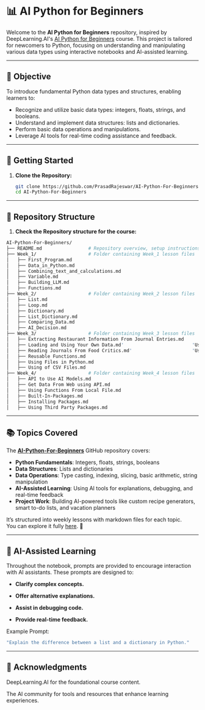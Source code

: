 # 📊 AI Python for Beginners

Welcome to the **AI Python for Beginners** repository, inspired by DeepLearning.AI's [AI Python for Beginners](https://learn.deeplearning.ai/courses/ai-python-for-beginners/lesson/oa6j1/data-in-python) course. This project is tailored for newcomers to Python, focusing on understanding and manipulating various data types using interactive notebooks and AI-assisted learning.

---

## 🎯 Objective

To introduce fundamental Python data types and structures, enabling learners to:

- Recognize and utilize basic data types: integers, floats, strings, and booleans.
- Understand and implement data structures: lists and dictionaries.
- Perform basic data operations and manipulations.
- Leverage AI tools for real-time coding assistance and feedback.

---

## 🚀 Getting Started

1. **Clone the Repository:**

   ```bash
   git clone https://github.com/PrasadRajeswar/AI-Python-For-Beginners
   cd AI-Python-For-Beginners
   ```
---
## 📂 Repository Structure
1. **Check the Repository structure for the course:**
   
```bash
AI-Python-For-Beginners/
├── README.md                 # Repository overview, setup instructions, and course outline
├── Week_1/                   # Folder containing Week_1 lesson files
│   ├── First_Program.md      
│   ├── Data_in_Python.md     
│   ├── Combining_text_and_calculations.md            
│   ├── Variable.md            
│   ├── Building_LLM.md            
│   ├── Functions.md           
├── Week_2/                   # Folder containing Week_2 lesson files
│   ├── List.md          
│   ├── Loop.md          
│   ├── Dictionary.md         
│   ├── List_Dictionary.md
│   ├── Comparing_Data.md
│   ├── AI_Decision.md
├── Week_3/                   # Folder containing Week_3 lesson files
│   ├── Extracting Restaurant Information From Journal Entries.md               
│   ├── Loading and Using Your Own Data.md'                         'Using Files in Python.md     
│   ├── Reading Journals From Food Critics.md'                      'Using of CSV Files.md     
│   ├── Reusable Functions.md     
│   ├── Using Files in Python.md 
│   ├── Using of CSV Files.md     
├── Week_4/                   # Folder containing Week_4 lesson files
│   ├── API to Use AI Models.md
│   ├── Get Data From Web using API.md
│   ├── Using Functions From Local File.md
│   ├── Built-In-Packages.md
│   ├── Installing Packages.md
│   ├── Using Third Party Packages.md
```

---
## 📚 Topics Covered

The [**AI-Python-For-Beginners**](https://github.com/PrasadRajeswar/AI-Python-For-Beginners) GitHub repository covers:

- **Python Fundamentals**: Integers, floats, strings, booleans
- **Data Structures**: Lists and dictionaries
- **Data Operations**: Type casting, indexing, slicing, basic arithmetic, string manipulation
- **AI-Assisted Learning**: Using AI tools for explanations, debugging, and real-time feedback
- **Project Work**: Building AI-powered tools like custom recipe generators, smart to-do lists, and vacation planners

It’s structured into weekly lessons with markdown files for each topic.  
You can explore it fully [here](https://github.com/PrasadRajeswar/AI-Python-For-Beginners). 🚀

---
## 🤖 AI-Assisted Learning    
Throughout the notebook, prompts are provided to encourage interaction with AI assistants. These prompts are designed to:

- **Clarify complex concepts.**

- **Offer alternative explanations.**

- **Assist in debugging code.**

- **Provide real-time feedback.**

Example Prompt:
```bash
"Explain the difference between a list and a dictionary in Python."
```

---

## 🙌 Acknowledgments
DeepLearning.AI for the foundational course content.

The AI community for tools and resources that enhance learning experiences.

